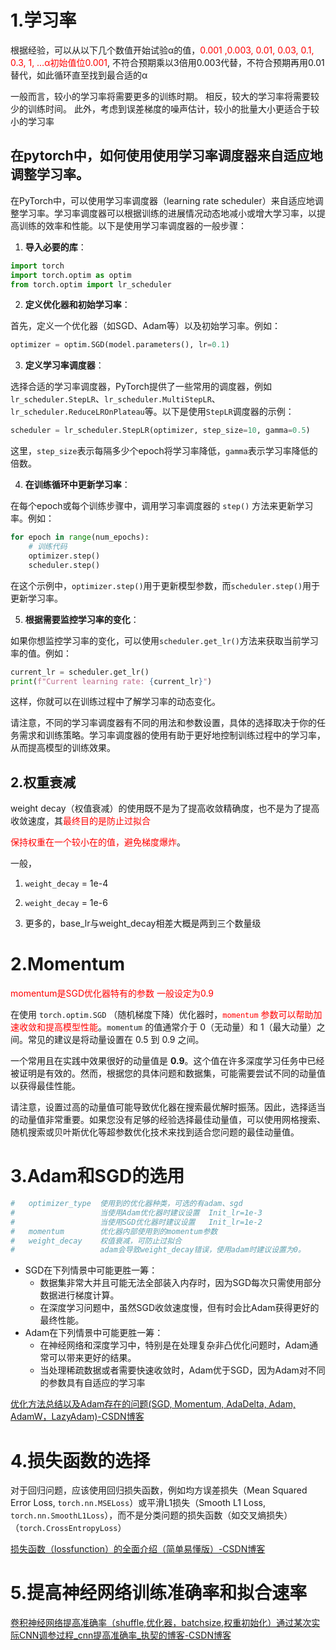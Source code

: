 # 1.学习率

根据经验，可以从以下几个数值开始试验α的值，<font color='red'>0.001 ,0.003, 0.01, 0.03, 0.1, 0.3, 1, …α初始值位0.001</font>, 不符合预期乘以3倍用0.003代替，不符合预期再用0.01替代，如此循环直至找到最合适的α

一般而言，较小的学习率将需要更多的训练时期。 相反，较大的学习率将需要较少的训练时间。 此外，考虑到误差梯度的噪声估计，较小的批量大小更适合于较小的学习率

## 在pytorch中，如何使用使用学习率调度器来自适应地调整学习率。

在PyTorch中，可以使用学习率调度器（learning rate scheduler）来自适应地调整学习率。学习率调度器可以根据训练的进展情况动态地减小或增大学习率，以提高训练的效率和性能。以下是使用学习率调度器的一般步骤：

1. **导入必要的库**：

```python
import torch
import torch.optim as optim
from torch.optim import lr_scheduler
```

2. **定义优化器和初始学习率**：

首先，定义一个优化器（如SGD、Adam等）以及初始学习率。例如：

```python
optimizer = optim.SGD(model.parameters(), lr=0.1)
```

3. **定义学习率调度器**：

选择合适的学习率调度器，PyTorch提供了一些常用的调度器，例如`lr_scheduler.StepLR`、`lr_scheduler.MultiStepLR`、`lr_scheduler.ReduceLROnPlateau`等。以下是使用`StepLR`调度器的示例：

```python
scheduler = lr_scheduler.StepLR(optimizer, step_size=10, gamma=0.5)
```

这里，`step_size`表示每隔多少个epoch将学习率降低，`gamma`表示学习率降低的倍数。

4. **在训练循环中更新学习率**：

在每个epoch或每个训练步骤中，调用学习率调度器的 `step()` 方法来更新学习率。例如：

```python
for epoch in range(num_epochs):
    # 训练代码
    optimizer.step()
    scheduler.step()
```

在这个示例中，`optimizer.step()`用于更新模型参数，而`scheduler.step()`用于更新学习率。

5. **根据需要监控学习率的变化**：

如果你想监控学习率的变化，可以使用`scheduler.get_lr()`方法来获取当前学习率的值。例如：

```python
current_lr = scheduler.get_lr()
print(f"Current learning rate: {current_lr}")
```

这样，你就可以在训练过程中了解学习率的动态变化。

请注意，不同的学习率调度器有不同的用法和参数设置，具体的选择取决于你的任务需求和训练策略。学习率调度器的使用有助于更好地控制训练过程中的学习率，从而提高模型的训练效果。

## 2.权重衰减

weight decay（权值衰减）的使用既不是为了提高收敛精确度，也不是为了提高收敛速度，其<font color='red'>最终目的是防止过拟合</font>

<font color='red'>保持权重在一个较小在的值，避免梯度爆炸</font>。

一般，

1. `weight_decay` = 1e-4

2. `weight_decay` = 1e-6
3. 更多的，base_lr与weight_decay相差大概是两到三个数量级

# 2.Momentum

<font color='red'>momentum是SGD优化器特有的参数  一般设定为0.9</font>

在使用 `torch.optim.SGD` （随机梯度下降）优化器时，<font color='red'>`momentum` 参数可以帮助加速收敛和提高模型性能</font>。`momentum` 的值通常介于 0（无动量）和 1（最大动量）之间。常见的建议是将动量设置在 0.5 到 0.9 之间。

一个常用且在实践中效果很好的动量值是 **0.9**。这个值在许多深度学习任务中已经被证明是有效的。然而，根据您的具体问题和数据集，可能需要尝试不同的动量值以获得最佳性能。

请注意，设置过高的动量值可能导致优化器在搜索最优解时振荡。因此，选择适当的动量值非常重要。如果您没有足够的经验选择最佳动量值，可以使用网格搜索、随机搜索或贝叶斯优化等超参数优化技术来找到适合您问题的最佳动量值。

# 3.Adam和SGD的选用

```python
#   optimizer_type  使用到的优化器种类，可选的有adam、sgd
#                   当使用Adam优化器时建议设置  Init_lr=1e-3
#                   当使用SGD优化器时建议设置   Init_lr=1e-2
#   momentum        优化器内部使用到的momentum参数
#   weight_decay    权值衰减，可防止过拟合
#                   adam会导致weight_decay错误，使用adam时建议设置为0。
```

- SGD在下列情景中可能更胜一筹：
  - 数据集非常大并且可能无法全部装入内存时，因为SGD每次只需使用部分数据进行梯度计算。
  - 在深度学习问题中，虽然SGD收敛速度慢，但有时会比Adam获得更好的最终性能。
- Adam在下列情景中可能更胜一筹：
  - 在神经网络和深度学习中，特别是在处理复杂非凸优化问题时，Adam通常可以带来更好的结果。
  - 当处理稀疏数据或者需要快速收敛时，Adam优于SGD，因为Adam对不同的参数具有自适应的学习率

[优化方法总结以及Adam存在的问题(SGD, Momentum, AdaDelta, Adam, AdamW，LazyAdam)-CSDN博客](https://blog.csdn.net/yinyu19950811/article/details/90476956)

# 4.损失函数的选择

对于回归问题，应该使用回归损失函数，例如均方误差损失（Mean Squared Error Loss, `torch.nn.MSELoss`）或平滑L1损失（Smooth L1 Loss, `torch.nn.SmoothL1Loss`），而不是分类问题的损失函数（如交叉熵损失）（`torch.CrossEntropyLoss`）

[损失函数（lossfunction）的全面介绍（简单易懂版）-CSDN博客](https://blog.csdn.net/weixin_57643648/article/details/122704657?ops_request_misc=%7B%22request%5Fid%22%3A%22169665113016800213033652%22%2C%22scm%22%3A%2220140713.130102334..%22%7D&request_id=169665113016800213033652&biz_id=0&utm_medium=distribute.pc_search_result.none-task-blog-2~all~top_positive~default-1-122704657-null-null.142^v95^insert_down1&utm_term=损失函数&spm=1018.2226.3001.4187)

# 5.提高神经网络训练准确率和拟合速率

[卷积神经网络提高准确率（shuffle,优化器，batchsize,权重初始化）通过某次实际CNN调参过程_cnn提高准确率_执契的博客-CSDN博客](https://blog.csdn.net/qq_36187544/article/details/90478051?ops_request_misc=&request_id=&biz_id=102&utm_term=shuffle对神经网络训练的影响&utm_medium=distribute.pc_search_result.none-task-blog-2~all~sobaiduweb~default-5-90478051.142^v90^control_2,239^v3^insert_chatgpt&spm=1018.2226.3001.4187)

